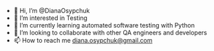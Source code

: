 - 👋 Hi, I’m @DianaOsypchuk
- 👀 I’m interested in Testing
- 🌱 I’m currently learning automated software testing with Python
- 💞️ I’m looking to collaborate with other QA engineers and developers
- 📫 How to reach me diana.osypchuk@gmail.com

<!---
DianaOsypchuk/DianaOsypchuk is a ✨ special ✨ repository because its `README.md` (this file) appears on your GitHub profile.
You can click the Preview link to take a look at your changes.
--->
